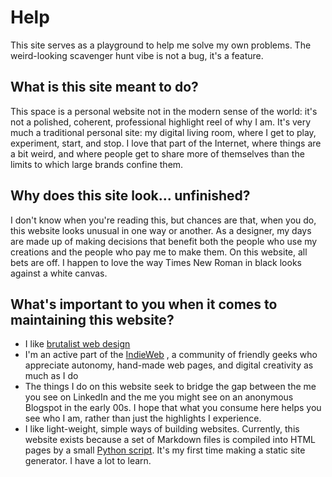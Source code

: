 # Help

This site serves as a playground to help me solve my own problems. The weird-looking scavenger hunt vibe is not a bug, it's a feature.

## What is this site meant to do?
This space is a personal website not in the modern sense of the world: it's not a polished, coherent, professional highlight reel of why I am. It's very much a traditional personal site: my digital living room, where I get to play, experiment, start, and stop. I love that part of the Internet, where things are a bit weird, and where people get to share more of themselves than the limits to which large brands confine them.

## Why does this site look... unfinished?
I don't know when you're reading this, but chances are that, when you do, this website looks unusual in one way or another. As a designer, my days are made up of making decisions that benefit both the people who use my creations and the people who pay me to make them. On this website, all bets are off. I happen to love the way Times New Roman in black looks against a white canvas.

## What's important to you when it comes to maintaining this website?

- I like [brutalist web design](https://brutalistwebsites.com/)
- I'm an active part of the [IndieWeb](https://indieweb.org/) , a community of friendly geeks who appreciate autonomy, hand-made web pages, and digital creativity as much as I do
- The things I do on this website seek to bridge the gap between the me you see on LinkedIn and the me you might see on an anonymous Blogspot in the early 00s. I hope that what you consume here helps you see who I am, rather than just the highlights I experience.
- I like light-weight, simple ways of building websites. Currently, this website exists because a set of Markdown files is compiled into HTML pages by a small [Python script](https://github.com/zinzy/zinzy.website/blob/master/app.py). It's my first time making a static site generator. I have a lot to learn.